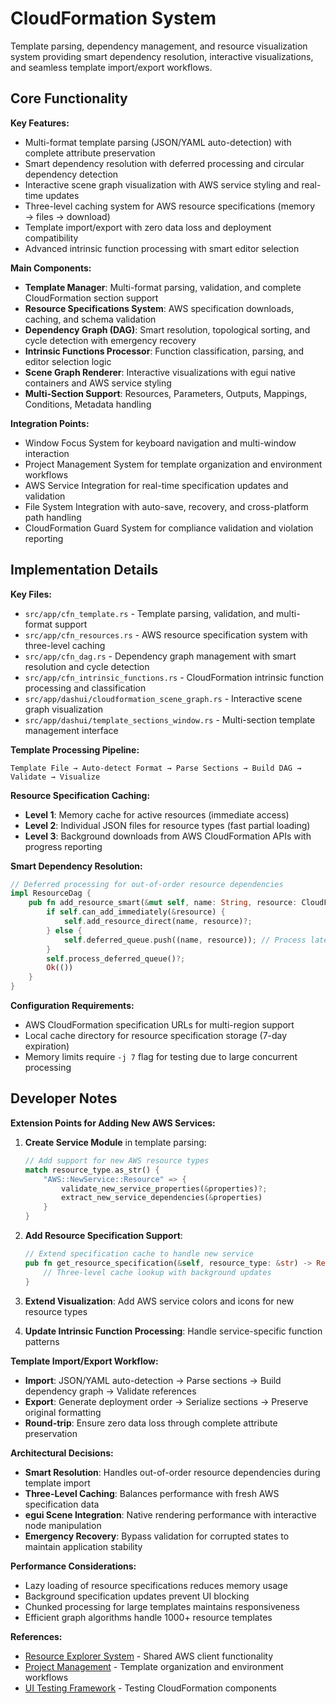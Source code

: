 # CloudFormation System

Template parsing, dependency management, and resource visualization system providing smart dependency resolution, interactive visualizations, and seamless template import/export workflows.

## Core Functionality

**Key Features:**
- Multi-format template parsing (JSON/YAML auto-detection) with complete attribute preservation
- Smart dependency resolution with deferred processing and circular dependency detection
- Interactive scene graph visualization with AWS service styling and real-time updates
- Three-level caching system for AWS resource specifications (memory → files → download)
- Template import/export with zero data loss and deployment compatibility
- Advanced intrinsic function processing with smart editor selection

**Main Components:**
- **Template Manager**: Multi-format parsing, validation, and complete CloudFormation section support
- **Resource Specifications System**: AWS specification downloads, caching, and schema validation
- **Dependency Graph (DAG)**: Smart resolution, topological sorting, and cycle detection with emergency recovery
- **Intrinsic Functions Processor**: Function classification, parsing, and editor selection logic
- **Scene Graph Renderer**: Interactive visualizations with egui native containers and AWS service styling
- **Multi-Section Support**: Resources, Parameters, Outputs, Mappings, Conditions, Metadata handling

**Integration Points:**
- Window Focus System for keyboard navigation and multi-window interaction
- Project Management System for template organization and environment workflows
- AWS Service Integration for real-time specification updates and validation
- File System Integration with auto-save, recovery, and cross-platform path handling
- CloudFormation Guard System for compliance validation and violation reporting

## Implementation Details

**Key Files:**
- `src/app/cfn_template.rs` - Template parsing, validation, and multi-format support
- `src/app/cfn_resources.rs` - AWS resource specification system with three-level caching
- `src/app/cfn_dag.rs` - Dependency graph management with smart resolution and cycle detection
- `src/app/cfn_intrinsic_functions.rs` - CloudFormation intrinsic function processing and classification
- `src/app/dashui/cloudformation_scene_graph.rs` - Interactive scene graph visualization
- `src/app/dashui/template_sections_window.rs` - Multi-section template management interface

**Template Processing Pipeline:**
```
Template File → Auto-detect Format → Parse Sections → Build DAG → Validate → Visualize
```

**Resource Specification Caching:**
- **Level 1**: Memory cache for active resources (immediate access)
- **Level 2**: Individual JSON files for resource types (fast partial loading)
- **Level 3**: Background downloads from AWS CloudFormation APIs with progress reporting

**Smart Dependency Resolution:**
```rust
// Deferred processing for out-of-order resource dependencies
impl ResourceDag {
    pub fn add_resource_smart(&mut self, name: String, resource: CloudFormationResource) -> Result<(), String> {
        if self.can_add_immediately(&resource) {
            self.add_resource_direct(name, resource)?;
        } else {
            self.deferred_queue.push((name, resource)); // Process later
        }
        self.process_deferred_queue()?;
        Ok(())
    }
}
```

**Configuration Requirements:**
- AWS CloudFormation specification URLs for multi-region support
- Local cache directory for resource specification storage (7-day expiration)
- Memory limits require `-j 7` flag for testing due to large concurrent processing

## Developer Notes

**Extension Points for Adding New AWS Services:**

1. **Create Service Module** in template parsing:
   ```rust
   // Add support for new AWS resource types
   match resource_type.as_str() {
       "AWS::NewService::Resource" => {
           validate_new_service_properties(&properties)?;
           extract_new_service_dependencies(&properties)
       }
   }
   ```

2. **Add Resource Specification Support**:
   ```rust
   // Extend specification cache to handle new service
   pub fn get_resource_specification(&self, resource_type: &str) -> Result<ResourceSpec> {
       // Three-level cache lookup with background updates
   }
   ```

3. **Extend Visualization**: Add AWS service colors and icons for new resource types

4. **Update Intrinsic Function Processing**: Handle service-specific function patterns

**Template Import/Export Workflow:**
- **Import**: JSON/YAML auto-detection → Parse sections → Build dependency graph → Validate references
- **Export**: Generate deployment order → Serialize sections → Preserve original formatting
- **Round-trip**: Ensure zero data loss through complete attribute preservation

**Architectural Decisions:**
- **Smart Resolution**: Handles out-of-order resource dependencies during template import
- **Three-Level Caching**: Balances performance with fresh AWS specification data
- **egui Scene Integration**: Native rendering performance with interactive node manipulation
- **Emergency Recovery**: Bypass validation for corrupted states to maintain application stability

**Performance Considerations:**
- Lazy loading of resource specifications reduces memory usage
- Background specification updates prevent UI blocking
- Chunked processing for large templates maintains responsiveness
- Efficient graph algorithms handle 1000+ resource templates

**References:**
- [Resource Explorer System](resource-explorer-system.md) - Shared AWS client functionality
- [Project Management](project-management.md) - Template organization and environment workflows
- [UI Testing Framework](ui-testing-framework.md) - Testing CloudFormation components